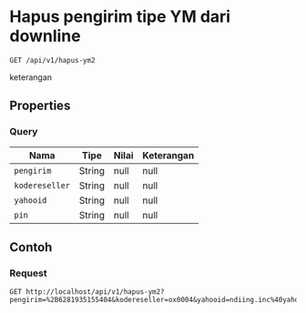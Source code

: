 # Hapus pengirim tipe YM dari downline
```http
GET /api/v1/hapus-ym2
```
keterangan
## Properties
### Query
Nama | Tipe | Nilai | Keterangan
--- | --- | --- | ---
<code>pengirim</code> | String | null | null
<code>kodereseller</code> | String | null | null
<code>yahooid</code> | String | null | null
<code>pin</code> | String | null | null
## Contoh
### Request
```http
GET http://localhost/api/v1/hapus-ym2?pengirim=%2B6281935155404&kodereseller=ox0004&yahooid=ndiing.inc%40yahoo.co.id&pin=1234


```
